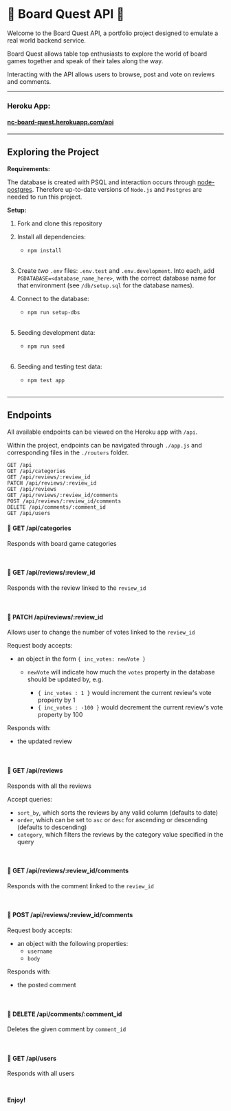 # 🎲 Board Quest API 🎲

Welcome to the Board Quest API, a portfolio project designed to emulate a real world backend service.

Board Quest allows table top enthusiasts to explore the world of board games together and speak of their tales along the way. 

Interacting with the API allows users to browse, post and vote on reviews and comments.

---

### Heroku App:

#### [nc-board-quest.herokuapp.com/api](https://nc-board-quest.herokuapp.com/api)
--- 

## Exploring the Project

**Requirements:**

The database is created with PSQL and interaction occurs through [node-postgres](https://node-postgres.com/). Therefore up-to-date versions of `Node.js` and `Postgres` are needed to run this project.

**Setup:**

1. Fork and clone this repository

2. Install all dependencies: 
    * `npm install`   
    <br />

3. Create _two_ `.env` files: `.env.test` and `.env.development`. Into each, add `PGDATABASE=<database_name_here>`, with the correct database name for that environment (see `/db/setup.sql` for the database names).    

4. Connect to the database:
    * `npm run setup-dbs`

    <br />

5. Seeding development data:
    * `npm run seed` 
    
    <br />

6. Seeding and testing test data:
    * `npm test app`

    <br />

---

## Endpoints

All available endpoints can be viewed on the Heroku app with `/api`. 

Within the project, endpoints can be navigated through `./app.js` and corresponding files in the `./routers` folder.

```http
GET /api
GET /api/categories
GET /api/reviews/:review_id
PATCH /api/reviews/:review_id
GET /api/reviews
GET /api/reviews/:review_id/comments
POST /api/reviews/:review_id/comments
DELETE /api/comments/:comment_id
GET /api/users
```

#### 🎲 **GET /api/categories**

Responds with board game categories

<br />

#### 🎲 **GET /api/reviews/:review_id**

Responds with the review linked to the `review_id`

<br />

#### 🎲 **PATCH /api/reviews/:review_id**

Allows user to change the number of votes linked to the `review_id`

Request body accepts:

- an object in the form `{ inc_votes: newVote }`

  - `newVote` will indicate how much the `votes` property in the database should be updated by, e.g.
  
    - `{ inc_votes : 1 }` would increment the current review's vote property by 1
    - `{ inc_votes : -100 }` would decrement the current review's vote property by 100

Responds with:

- the updated review

<br />

#### 🎲 **GET /api/reviews**

Responds with all the reviews

Accept queries:

- `sort_by`, which sorts the reviews by any valid column (defaults to date)
- `order`, which can be set to `asc` or `desc` for ascending or descending (defaults to descending)
- `category`, which filters the reviews by the category value specified in the query

<br />

#### 🎲 **GET /api/reviews/:review_id/comments**

Responds with the comment linked to the `review_id`

<br />

#### 🎲 **POST /api/reviews/:review_id/comments**

Request body accepts:

- an object with the following properties:
  - `username`
  - `body`

Responds with:

- the posted comment

<br />

#### 🎲 **DELETE /api/comments/:comment_id**

Deletes the given comment by `comment_id`

<br />

#### 🎲 **GET /api/users**

Responds with all users

<br />

**Enjoy!**
